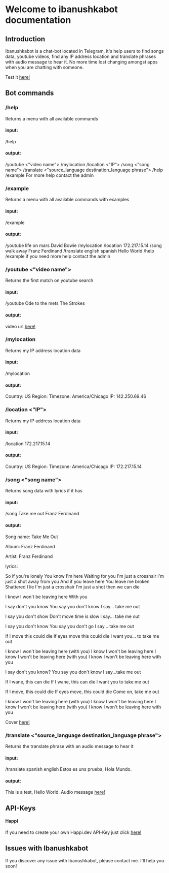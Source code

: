 # Welcome to ibanushkabot documentation

## Introduction

Ibanushkabot is a chat-bot located in Telegram, it's help users to find songs data, youtube videos, find any IP address location and translate phrases with audio message to hear it. No more time lost changing amongst apps when you are chatting with someone.

Test it [here!][1]

## Bot commands

### /help
Returns a menu with all available commands
#### input: 
/help
#### output:
/youtube <"video name">
/mylocation
/location <"IP">
/song <"song name">
/translate <"source_language destination_language phrase">
/help
/example
For more help contact the admin

### /example
Returns a menu with all available commands with examples
#### input: 
/example
#### output:
/youtube life on mars David Bowie
/mylocation
/location 172.217.15.14
/song walk away Franz Ferdinand
/translate english spanish Hello World
/help
/example
if you need more help contact the admin

### /youtube <"video name">
Returns the first match on youtube search
#### input: 
/youtube Ode to the mets The Strokes
#### output:
video url [here!][3]

### /mylocation
Returns my IP address location data
#### input:
/mylocation
#### output:
Country: US
Region: 
Timezone: America/Chicago
IP: 142.250.69.46

### /location <"IP">
Returns my IP address location data
#### input:
/location 172.217.15.14
#### output:
Country: US
Region: 
Timezone: America/Chicago
IP: 172.217.15.14

### /song <"song name">
Returns song data with lyrics if it has
#### input:
/song Take me out Franz Ferdinand
#### output:
Song name: Take Me Out

Album: Franz Ferdinand

Artist: Franz Ferdinand

lyrics:

So if you're lonely
You know I'm here
Waiting for you
I'm just a crosshair
I'm just a shot away from you
And if you leave here
You leave me broken
Shattered I lie
I'm just a crosshair
I'm just a shot then we can die

I know I won't be leaving here
With you

I say don't you know
You say you don't know
I say... take me out

I say you don't show
Don't move time is slow
I say... take me out

I say you don't know
You say you don't go
I say... take me out

If I move this could die
If eyes move this could die
I want you... to take me out

I know I won't be leaving here (with you)
I know I won't be leaving here
I know I won't be leaving here (with you)
I know I won't be leaving here with you

I say don't you know?
You say you don't know
I say...take me out

If I wane, this can die
If I wane, this can die
I want you to take me out

If I move, this could die
If eyes move, this could die
Come on, take me out

I know I won't be leaving here (with you)
I know I won't be leaving here
I know I won't be leaving here (with you)
I know I won't be leaving here with you

Cover [here!][4]

### /translate <"source_language destination_language phrase">
Returns the translate phrase with an audio message to hear it
#### input:
/translate spanish english Estos es uns prueba, Hola Mundo.
#### output:
This is a test, Hello World.
Audio message [here!][5]

## API-Keys

#### Happi
If you need to create your own Happi.dev API-Key just click [here!][2]

## Issues with Ibanushkabot

If you discover any issue with Ibanushkabot, please contact me. I'll help you soon!

[1]: https://t.me/Ibanushkabot
[2]: https://happi.dev
[3]: https://www.youtube.com/watch?v=BjC0KUxiMhc
[4]: https://ia800706.us.archive.org/29/items/mbid-462210cb-c90c-38f9-8fcf-1a04d7c86729/mbid-462210cb-c90c-38f9-8fcf-1a04d7c86729-4776442757_thumb500.jpg
[5]: https://translate.google.com/translate_tts?ie=UTF-8&q=This%20is%20a%20test%2C%20Hello%20World.%20&tl=en-us&client=tw-ob&idx=0
